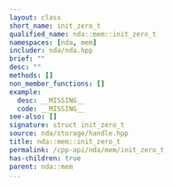 ```yaml
---
layout: class
short_name: init_zero_t
qualified_name: nda::mem::init_zero_t
namespaces: [nda, mem]
includer: nda/nda.hpp
brief: ""
desc: ""
methods: []
non_member_functions: []
example:
  desc: __MISSING__
  code: __MISSING__
see-also: []
signature: struct init_zero_t
source: nda/storage/handle.hpp
title: nda::mem::init_zero_t
permalink: /cpp-api/nda/mem/init_zero_t
has-children: true
parent: nda::mem
...
```


